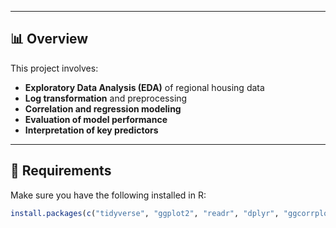 
---

## 📊 Overview

This project involves:

- **Exploratory Data Analysis (EDA)** of regional housing data
- **Log transformation** and preprocessing
- **Correlation and regression modeling**
- **Evaluation of model performance**
- **Interpretation of key predictors**

---

## 🔧 Requirements

Make sure you have the following installed in R:

```r
install.packages(c("tidyverse", "ggplot2", "readr", "dplyr", "ggcorrplot", "caret", "GGally"))
